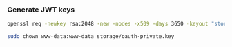 ### Generate JWT keys
```bash
openssl req -newkey rsa:2048 -new -nodes -x509 -days 3650 -keyout "storage/oauth-private.key" -out "storage/oauth-public.key"
```
```bash
sudo chown www-data:www-data storage/oauth-private.key
```
